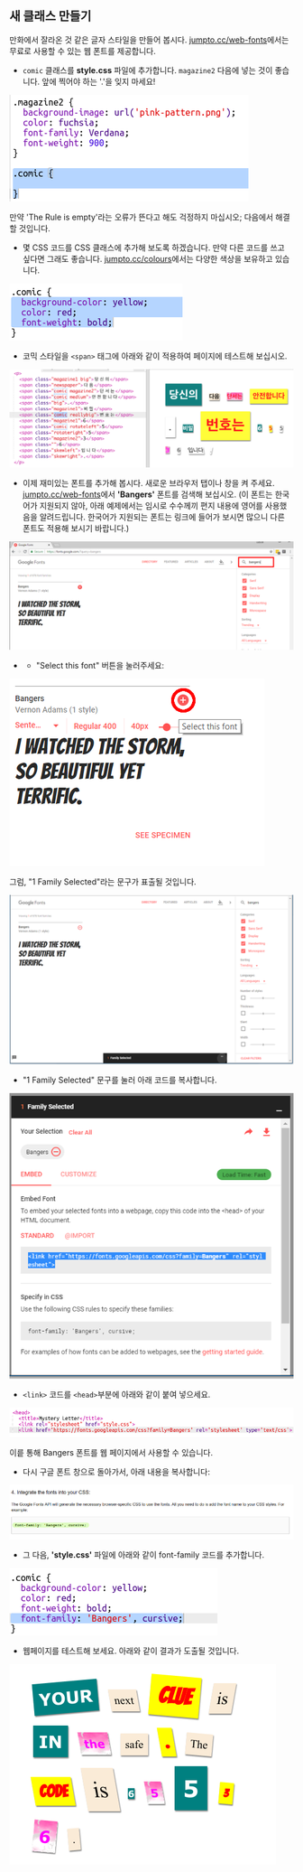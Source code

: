 ## 새 클래스 만들기

만화에서 잘라온 것 같은 글자 스타일을 만들어 봅시다. <a href="http://jumpto.cc/web-fonts" target="_blank">jumpto.cc/web-fonts</a>에서는 무료로 사용할 수 있는 웹 폰트를 제공합니다.

+ `comic` 클래스를 **style.css** 파일에 추가합니다. `magazine2` 다음에 넣는 것이 좋습니다. 앞에 찍어야 하는 '.'을 잊지 마세요! 

![스크린샷](images/letter-comic1.png)

만약 'The Rule is empty'라는 오류가 뜬다고 해도 걱정하지 마십시오; 다음에서 해결할 것입니다.

+ 몇 CSS 코드를 CSS 클래스에 추가해 보도록 하겠습니다. 만약 다른 코드를 쓰고 싶다면 그래도 좋습니다. <a href="http://jumpto.cc/colours" target="_blank">jumpto.cc/colours</a>에서는 다양한 색상을 보유하고 있습니다.

![스크린샷](images/letter-comic2.png)

+ 코믹 스타일을 `<span>` 태그에 아래와 같이 적용하여 페이지에 테스트해 보십시오.

![스크린샷](images/letter-comic-output.png)

+ 이제 재미있는 폰트를 추가해 봅시다. 새로운 브라우저 탭이나 창을 켜 주세요. <a href="http://jumpto.cc/web-fonts" target="_blank">jumpto.cc/web-fonts</a>에서 **'Bangers'** 폰트를 검색해 보십시오. (이 폰트는 한국어가 지원되지 않아, 아래 예제에서는 임시로 수수께끼 편지 내용에 영어를 사용했음을 알려드립니다. 한국어가 지원되는 폰트는 링크에 들어가 보시면 많으니 다른 폰트도 적용해 보시기 바랍니다.)

![스크린샷](images/letter-gfonts-1-annotated.png)

+ + "Select this font" 버튼을 눌러주세요:

![스크린샷](images/letter-gfonts-2-annotated.png)

그럼, "1 Family Selected"라는 문구가 표출될 것입니다.

![스크린샷](images/letter-gfonts-3.png)

+ "1 Family Selected" 문구를 눌러 아래 코드를 복사합니다.

![스크린샷](images/letter-gfonts-4.png)

+ `<link>` 코드를 `<head>`부분에 아래와 같이 붙여 넣으세요.

![스크린샷](images/letter-fonts-head.png)

이릍 통해 Bangers 폰트를 웹 페이지에서 사용할 수 있습니다.

+ 다시 구글 폰트 창으로 돌아가서, 아래 내용을 복사합니다:

![스크린샷](images/letter-fonts-bangers.png)

+ 그 다음, **'style.css'** 파일에 아래와 같이 font-family 코드를 추가합니다.

![스크린샷](images/letter-fonts-comic.png)

+ 웹페이지를 테스트해 보세요. 아래와 같이 결과가 도출될 것입니다. 

![스크린샷](images/letter-fonts-output.png)